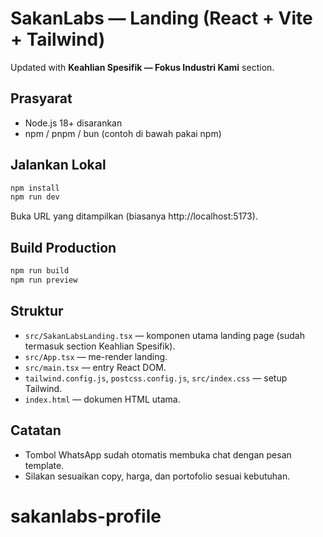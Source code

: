 # SakanLabs — Landing (React + Vite + Tailwind)

Updated with **Keahlian Spesifik — Fokus Industri Kami** section.

## Prasyarat
- Node.js 18+ disarankan
- npm / pnpm / bun (contoh di bawah pakai npm)

## Jalankan Lokal
```bash
npm install
npm run dev
```
Buka URL yang ditampilkan (biasanya http://localhost:5173).

## Build Production
```bash
npm run build
npm run preview
```

## Struktur
- `src/SakanLabsLanding.tsx` — komponen utama landing page (sudah termasuk section Keahlian Spesifik).
- `src/App.tsx` — me-render landing.
- `src/main.tsx` — entry React DOM.
- `tailwind.config.js`, `postcss.config.js`, `src/index.css` — setup Tailwind.
- `index.html` — dokumen HTML utama.

## Catatan
- Tombol WhatsApp sudah otomatis membuka chat dengan pesan template.
- Silakan sesuaikan copy, harga, dan portofolio sesuai kebutuhan.
# sakanlabs-profile

